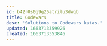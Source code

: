 ```yaml
---
id: b42r0s0g9g25atrilu3dwqb
title: Codewars
desc: 'Solutions to Codewars katas.'
updated: 1663713359926
created: 1663713353846
---
```

